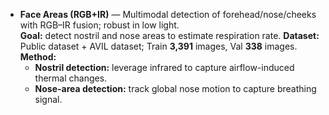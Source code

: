 
* **Face Areas (RGB+IR)** — Multimodal detection of forehead/nose/cheeks with RGB–IR fusion; robust in low light.  
  **Goal:** detect nostril and nose areas to estimate respiration rate.
  **Dataset:** Public dataset + AVIL dataset; Train **3,391** images, Val **338** images. 
  **Method:**  
  - **Nostril detection:** leverage infrared to capture airflow-induced thermal changes. 
  - **Nose-area detection:** track global nose motion to capture breathing signal. 
